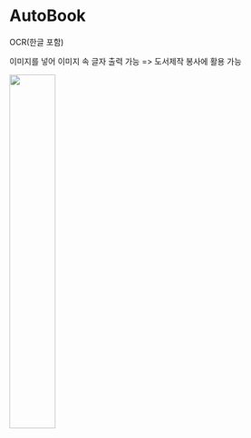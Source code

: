 # AutoBook
OCR(한글 포함)   
   
이미지를 넣어 이미지 속 글자 출력 가능 => 도서제작 봉사에 활용 가능
   
<img src="https://user-images.githubusercontent.com/62587484/143862524-e82c9fcf-ad5e-47da-a6fa-862e3029191b.png" width="40%">   
